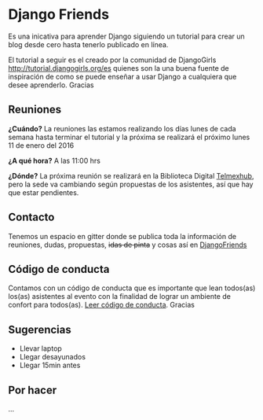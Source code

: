 # Django Friends
Es una inicativa para aprender Django siguiendo un tutorial para crear un blog desde cero hasta tenerlo publicado en línea.

El tutorial a seguir es el creado por la comunidad de DjangoGirls http://tutorial.djangogirls.org/es quienes son la una buena fuente de inspiración de como se puede enseñar a usar Django a cualquiera que desee aprenderlo. Gracias

## Reuniones
**¿Cuándo?** La reuniones las estamos realizando los días lunes de cada semana hasta terminar el tutorial y la próxima se realizará el próximo lunes 11 de enero del 2016

**¿A qué hora?**  A las 11:00 hrs

**¿Dónde?** La próxima reunión se realizará en la Biblioteca Digital [Telmexhub](http://telmexhub.org), pero la sede va cambiando según propuestas de los asistentes, así que hay que estar pendientes.

## Contacto
Tenemos un espacio en gitter donde se publica toda la información de reuniones, dudas, propuestas, ~~idas de pinta~~ y cosas así en [DjangoFriends](https://gitter.im/rctorr/djangofriends)

## Código de conducta
Contamos con un código de conducta que es importante que lean todos(as) los(as) asistentes al evento con la finalidad de lograr un ambiente de confort para todos(as). [Leer código de conducta](coc.md). Gracias

## Sugerencias
 - Llevar laptop
 - Llegar desayunados
 - Llegar 15min antes

## Por hacer
...

